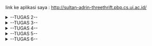 link ke aplikasi saya : http://sultan-adrin-threethrift.pbp.cs.ui.ac.id/

<details>
<summary>--TUGAS 2--</summary>

*bagaimana cara saya mengimplementasikan checklist*

    - Membuat sebuah proyek Django baru
      -> Pertama-tama saya membuat direktori bernama threethrift lalu membuat virtual environment di dalamnya. Setelah itu saya menyiapkan dependencies di dalam berkasi requirements.txt di direktori yang sama lalu menginstalnya di terminal. Lalu terakhir saya membuat proyek Django bernama three_thrift m=di terminal.

    - Membuat aplikasi dengan nama main
      -> Pertama-tama saya mengaktifkan virtual environment terlebih dahulu. Setelah itu saya menjalankan python manage.py startapp main untuk membuat aplikasi bernama main.

    - Melakukan routing pada proyek agar dapat menjalankan aplikasi main
      -> Pada file settings.py di dalam folder three_thrift, tambahkan 'main' ke dalam INSTALLED_APPS.

    - Membuat model pada aplikasi main dengan nama Product dan memiliki aitribut name, price, dan description
      -> Pada file models.py pada direktori main, saya membuat class yang bernama Product yang mengambil model.Models dan di dalamnya terdapat atribut name(Charfield), price(Integerfield), description(Textfield). Lalu saya melakukan migration setelah menambah hal-hal tersebut.

    - Membuat sebuah fungsi pada views.py untuk dikembalikan ke dalam sebuah template HTML yang menampilkan nama aplikasi serta nama dan kelas.
      -> Saya melakukan import render terlebih dahulu. Pada fungsi show_main dengan parameter request, saya membuat suatu dictionary yang berisi nama app, nama, dan juga kelas. Setelah itu saya melakukan return render(request, "main.html", context).

    - Membuat sebuah routing pada urls.py aplikasi main untuk memetakan fungsi yang telah dibuat pada views.py
      -> Saya membuat file urls.py di dalam direktori main, saya melakukan import path dan juga show_main. Lalu saya memberi app_name dengan nilai 'main'. Lalu saya membuat urlpattern yang berisi path('', show_main, name='show_main').

    - Melakukan deployment ke PWS terhadap aplikasi yang sudah dibuat
      -> Saya membuat proyek baru melalui akun saya pada https://pbp.cs.ui.ac.id/ yang bernama threethrift. Lalu pada file settings.py yang berada di direktori three_thrift saya menambahkan url deployment pws ke ALLOWED_HOSTS. Setelah itu pada terminal saya menambahkan url pws lalu melakukan git push pws master.

*bagan request client ke web aplikasi berbasis Django*


![image](https://drive.google.com/uc?export=view&id=1y_lcjwvPQrYxBirCz6I5LQjLT8BBP55A)

*fungsi git dalam pengembangan perangkat lunak*

  1. Melakukan version control, dengan riwayat commit yang telah dilakukan kita dapat melihat tiap perubahan yang terjadi, kapan perubahan terjadi, apa yang berubah, dan siapa yang melakukan perubahan.

  2. Penyimpanan yang terdistribusi, dengan tiap pengembang memiliki salinan penuh terhadap repository yang ada di git sangat mempermudah pekerjaan pengembang dengan bekerja secara offline dan dimana saja.

  3. Kerja kolaboratif, dengan git pengembang dapat bekerja sama dengan pengembang lain untuk membangun program bersama-sama yang hasilnya dapat disatukan di repository yang sama.

*mengapa framework Django dijadikan permulaan pembelajaran pengembangan perangkat lunak?*

  Django adalah framework yang cocok untuk membangun situs web Python, terutama jika membutuhkan kecepatan dan fleksibilitas. Beberapa alasan mengapa memilih Django antara lain

Fitur Lengkap (Batteries-included)
  -> Django sudah menyediakan semua komponen yang dibutuhkan seperti ORM, autentikasi, templating, dan routing, sehingga memudahkan pengembangan web cepat dan efisien.

Keamanan Terjamin
  -> Django secara otomatis melindungi dari ancaman keamanan umum seperti SQL injection dan cross-site scripting, serta sering diperbarui untuk menjaga keamanan.

Skalabilitas
  -> Django mendukung pengembangan web yang dapat berkembang sesuai kebutuhan, dengan lingkungan pengembangan yang fleksibel dan mudah disesuaikan.

  Selain itu, Django memiliki komunitas besar dan dokumentasi lengkap untuk memudahkan pengembang.


*Mengapa model pada Django disebut ORM*
  -> Model  Django disebut ORM (Object-Relational Mapping) karena memetakan objek Python ke tabel database.
 Dengan menggunakan ORM, developer dapat melakukan manipulasi data database sebagai objek Python tanpa harus menggunakan SQL sebagai bahasa yang digunakan untuk mengakses database.
</details>

<details>
<summary>--TUGAS 3--</summary>

  *Mengapa kita memerlukan data delivery dalam pengimplementasian sebuah platform?*
  -> Data delivery memberikan kemudahan dalam aksesibilitas data. Data delivery juga data delivery memberikan real-time processing yang dapat disajikan secara real time. Selain itu proses data delivery yang memiliki struktur yang baik dapat melindungi data.

  *Mana yang lebih baik antara XML dan JSON? Mengapa JSON lebih populer dibandingkan XML?*
  -> Menurut saya, XML lebih baik ketimbang JSON karena XML karena bisa menspesifikasi data-data dengan tag dan struktur meskipun lebih kompleks dan juga fitur commenting yang mendukung presentasi data hierarkis dan juga kompleks
  -> JSON lebih populer dikarenakan JSON lebih mudah digunakan dan dibaca ketimbang XML dan juga JSON berbasis bahasa javascript.

  *Jelaskan fungsi dari method is_valid() pada form Django dan mengapa kita membutuhkan method tersebut?*
  -> Method is_valid() melakukan validasi data apakah data pada form memenuhi semua kriteria validasi yang sudah ditentukan dan juga menangani error ketika data tidak valid.

  *Mengapa kita membutuhkan csrf_token saat membuat form di Django? Apa yang dapat terjadi jika kita tidak menambahkan csrf_token pada form Django? Bagaimana hal tersebut dapat dimanfaatkan oleh penyerang?*
  -> Kita membutuhkan csrf_token untuk perlindungan terhadap unwanted request pada aplikasi web yang berarti request hanya bisa dilakukan oleh sumber yang sah, valid, dan aman. Jika kita tidak menambahkan csrf_token aplikasi menjadi rentan terhadap serangan CSRF yang memungkinkan penyerang mengirimkan request-request berbahaya ke aplikasi web seperti pengaksesan data pengguna. Hal tersebut dapat dimanfaatkan oleh penyerang dengan mengirimkan request permintaan data pribadi seperti rekening,identitas,dll. Karena tidak ada csrf_token, web app tidak dapat membedakan permintaan yang sah dan yang tidak sehingga web app akan mengirimkan data tersebut ke penyerang.

  *Implementasi Checklist*

  - Membuat input form
  -> Saya membuat file baru yaitu forms.py pada direktori main yang berisi entry untuk product yang berisi field dari model untuk form. Lalu saya mengimport ProductForm dari forms.py ke views.py agar dapat ditampilkan pada laman web. Setelah itu saya membuat function baru yaitu create_new_product(request) yang berfungsi untuk menyimpan data dari form tersebut. Lalu saya melakukan penambahan sedikit pada show_main di views.py agar objek product yang telah dibuat dan disimpan pada ProductForm dapat diakses. Setelah itu saya menambahkan path url ke url pattern dalam file urls.py pada main. Terakhir, saya membuat file baru di direktori templates di dalam main untuk menampilkan field forms yang telah dibuat sebelumnya.

  - Penambahan 4 Fungsi views
  -> Pertama-tama saya mengimport HttpResponse dan juga Serializers pada views.py lalu saya membuat 4 fungsi yaitu show_xml, show_json,show_xml_by_id,show_json_by_id yang masing-masing di dalamnya terdapat satu variabel untuk mengakses seluruh object yang telah di-entry.
  Lalu setelah itu function akan mengembalikan response kepada user menjadi format XML ataupun JSON

  - Routing URL masing-masing views
  -> pada file urls.py pada direktori main saya menambahkan path url untuk masing-masing function ke dalam url pattern sesuai url yang berlaku.

  *Foto Postman JSON*

  ![image](https://drive.google.com/uc?export=view&id=14KJB0o0a9tvR-_TGTvbcg1Fk6d-DIphF)

  *Foto Postman XML*

  ![image](https://drive.google.com/uc?export=view&id=1EkyjboOkSwAl2owGCsFuz9YeRaVooy4D)

  *Foto Postman JSON with ID*

  ![image](https://drive.google.com/uc?export=view&id=1b2Bh-eq2wJj93mcHBdxzH2qQHdbywF7b)

  *Foto Postman XML with ID*

  ![image](https://drive.google.com/uc?export=view&id=1aKVcYQYZxAXwqdOBaOw45LT4U0osAPbz)
</details>



<details>
<summary>--TUGAS 4--</summary>
  

  *Perbedaan antara HttpResponseRedirect dan redirect
  -> HttpResponseRedirect hanya bisa menerima url sebagai argumen pertamanya yang digunakan untuk mengarahkan user ke url tertentu sedangkan redirect bisa menerima model, view, ataupun url yang berarti redirect bisa mengarahkan pengguna tanpa perlu mengonversi sebagai url

  *Cara penghubungan model Product dengan User*
  -> Pertama-tama kita harus mengimpor model User terlebih dahulu di models.py. Lalu berikutnya pada class Product kita mendefinisikan user = models.ForeignKey(User, on_delete=models.CASCADE) untuk mengindikasikan bahwa produk dimiliki oleh pengguna. Setelah itu kita mendefinisikan  id = models.UUIDField(primary_key=True, default=uuid.uuid4, editable=False) untuk memberikan identifikasi yang unik untuk setiap produknya agar bisa dikenali kepemilikan product tersebut. Lalu setelah itu lakukan migration setelah melakukan perubahan tersebut pada models.py

  Penghubungan model Product dengan model User di Django dilakukan dengan mendefinisikan field user dalam class Product sebagai models.ForeignKey(User, on_delete=models.CASCADE). Ini menciptakan relasi satu-ke-banyak, di mana satu user dapat memiliki banyak produk. Dengan menggunakan on_delete=models.CASCADE, jika user dihapus, semua produk yang dimilikinya juga akan dihapus. Selain itu, setiap produk diberikan ID unik menggunakan models.UUIDField yang memungkinkan pengidentifikasian produk secara individual di dalam database.

  Setelah mendefinisikan model, langkah selanjutnya adalah melakukan migrasi untuk menerapkan perubahan ke database. Proses ini dilakukan dengan menjalankan perintah makemigrations dan migrate. Dengan cara ini, ketika user membuat produk baru, field user akan diisi dengan ID user yang aktif. Hal ini memudahkan dalam mengelola dan menampilkan informasi produk beserta pemiliknya, sehingga memberikan struktur data yang terorganisir dalam aplikasi Django.

  *Perbedaan authentication dan authorization apakah yang dilakukan saat pengguna login? Jelaskan bagaimana Django mengimplementasikan kedua konsep tersebut.*
  -> Authentication adalah suatu proses yang berfungsi untuk memverifikasi identitas pengguna sedangkan authorization adalah proses untuk menentukan hak akses apa saja yang dimiliki oleh pengguna setelah melakukan authentication. Saat proses login, pengguna memasukkan kredensial yang umumnya berupa username dan juga password. Setelah itu sistem melakukan authentication untuk memverifikasi kredensial yang telah diinput tersebut. Jika berhasil, pengguna dapat mengakses aplikasi tetapi authorization akan dilakukan terlebih dahulu untuk menentukan hak akses pengguna. Django menyediakan sistem bawaan untuk authentication dan juga authorization yaitu authenticate, login dan juga logout. Lalu berikutnya kita bisa menambahkan decorator seperti @login_required dan juga @permission_required pada function function pada views.py (umumnya pada show_main)

  *Bagaimana Django mengingat pengguna yang telah login? Jelaskan kegunaan lain dari cookies dan apakah semua cookies aman digunakan?*
  -> Saat user login, Django membuat session baru yang menyimpan informasi user seperti ID dari user dan session tersebut akan disimpan di server dan diidentikasi oleh sebuah session ID. Setelah itu Django mengirimkan session cookie ke browser dari user. Setiap kali user mengunjungi laman web, cookie tersebut akan dikirimkan kembali ke server yang memungkinkan Django untuk mengidentifikasi kembali User. Beberapa kegunaan lain dari cookies diantaranya untuk menyimpan preferensi user pada laman web seperti bahasa dan juga tema. Selain itu cookies juga bisa melacak aktivitas user di situs web dan juga menyimpan token autentikasi agar user tetap login meskipun browser telah ditutup. Lalu apakah semua cookies aman digunakan? jawabannya belum tentu. Cookies dapat rentan terhadap serangan seperti Cross-Site Scripting (XSS) dan Cross-Site Request Forgery (CSRF) jika tidak dikelola dengan baik. Cookie juga dapat melakukan tracking yang mengganggu privasi pengguna oleh karena itu terkadang saat mengunjungi laman web kita diberikan pilihan apakah ingin accept cookies, reject, ataupun manage secara manual.


*Implementasi Checklist*

- Implementasi fungsi registrasi,login dan logout
-> Pertama-tama saya mengaktifkan virtual environment terlebih dahulu, lalu setelah itu pada views.py saya mengimport UserCreationForm dan juga messages yang telah disediakan oleh Django untuk membuat formulir register. Lalu setelah itu saya menambahkan function register dengan parameter request pada views.py dengan UserCreationForm sebagai formnya lalu menambahkan conditional untuk validasi input dari user terhadap form register pada function tersebut dan juga membuat file baru yang bernama register.html pada direktori main/templates untuk template dari form register. Lalu terakhir saya mengimport function register di urls.py dan menambahkan path urlnya ke urlpatterns. Lalu untuk membuat function Login saya mengimport authenticate, AuthenticationForm dan login pada views.py yang telah disediakan oleh Django. Setelah itu saya menambahkan function login_user dengan parameter request. Lalu membuat template baru bernama login.html pada direktori main/templates dan melakukan import function pada urls.py dan menambahkan path urlnya ke dalam urlpatterns. Lalu yang terakhir saya kembali mengimport function logout bawaan Django pada views.py dan menambahkan function logout_user dengan parameter request yang berisi memanggil function logout untuk menghapus session dari pengguna dan mengarahkannya kembali ke laman login. Lalu pada template main.html saya menambahkan button untuk melakukan logout dan kembali melakukan import pada urls.py dan menambahkan path urlnya ke urlpatterns.

- Membuat dua akun pengguna dengan masing-masing tiga dummy data menggunakan model yang telah dibuat pada aplikasi sebelumnya untuk setiap akun di lokal.
-> Saya melakukan register akun sebanyak dua kali dan melakukan login satu persatu ke dalam tiap akun. Setelah itu saya melakukan input new product sebanyak tiga kali untuk setiap user dengan atribut product yang berbeda-beda.

-Menghubungkan model Product dengan User
-> Pertama-tama saya mengimpor model User terlebih dahulu di models.py. Lalu berikutnya pada class Product saya mendefinisikan user = models.ForeignKey(User, on_delete=models.CASCADE) untuk mengindikasikan bahwa produk dimiliki oleh pengguna. Setelah itu kita mendefinisikan  id = models.UUIDField(primary_key=True, default=uuid.uuid4, editable=False) untuk memberikan identifikasi yang unik untuk setiap produknya agar bisa dikenali kepemilikan product tersebut. Lalu setelah itu lakukan migration setelah melakukan perubahan tersebut pada models.py


- Menampilkan detail informasi pengguna yang sedang logged in seperti username dan menerapkan cookies seperti last login pada halaman utama aplikasi.
-> Pada views.py saya mengimport beberapa function yaitu HttpResponseRedirect untuk directing user ke halaman-halaman pada web, lalu reverse untuk membalikkan proses pencarian URL berdasarkan nama view yang telah didefinisikan dalam urls.py dan juga datetime untuk waktu dan tanggal. Lalu pada function login_user pada views.py saya menambahkan fungsionalitas cookie bernama last_login untuk melihat kapan terakhir kali pengguna melakukan login.
Lalu pada function show_main saya menambahkan 'last_login': request.COOKIES['last_login'] ke dalam context untuk menambahkan informasi cookie last_login pada response yang akan ditampilkan pada halaman web. Lalu pada function logout_user saya menambahkan 
response = HttpResponseRedirect(reverse('main:login'))
    response.delete_cookie('last_login')
    return response

kode diatas berfungsi untuk menghapus cookie last_login saat user melakukan logout. Lalu pada template main.html saya menambahkan header baru pada bagian bawah untuk menampilkan data last login.
</details>

<details>
<summary>--TUGAS 5--</summary>

* Jika terdapat beberapa CSS selector untuk suatu elemen HTML, jelaskan urutan prioritas pengambilan CSS selector tersebut*
-> Berdasarkan prioritas:
1. Inline Styles
  -> Gaya yang diterapkan secara langsung pada elemen HTML menggunakan atribut style. Contoh: `<div style="color: red;">`

2. ID Selectors
  -> Selektor ini menggunakan tanda pagar '#' untuk menargetkan elemen berdasarkan ID-nya. Contoh: `#myID { color: blue;}`

3. Class Selectors
  -> Selektor ini menggunakan titik '.' untuk menargetkan elemen berdasarkan class-nya. Contoh: `.myclass { color: green;}`

4. Element Selectors
  -> Selektor ini menargetkan elemen HTML tertentu, seperti div, p atau h1. Contoh: `p { color: black;}`

*Mengapa responsive design menjadi konsep yang penting dalam pengembangan aplikasi web? Berikan contoh aplikasi yang sudah dan belum menerapkan responsive design!*
-> Tujuan utama dari responsive design adalah untuk menghindari resizing, scrolling, zooming ataupun panning yang tidak diperlukan pada situs yang belum dioptimalkan untuk cross-platform.

Responsive design memungkinkan konten web mengalir dengan bebas di semua resolusi dan ukuran layar, serta tampil menarik di semua perangkat. Selain itu responsive design menghilangkan keharusan untuk maintaining versi yang berbeda untuk tiap situs web untuk tiap platformnya.

Contoh aplikasi yang sudah menerapkan responsive design:
1. VS Code
2. Spotify
3. Instagram

*Jelaskan perbedaan antara margin, border, dan padding, serta cara untuk mengimplementasikan ketiga hal tersebut!*
-> 
Margin: batasan untuk mengatur area di luar elemen. Misal kita memiliki dua buah pasangan border dan padding. Margin mengatur jarak antara kedua pasangan tersebut agar tidak terlalu dekat atau tidak terlalu jauh.

Border: batasan yang mengelilingi area konten dan padding yang berada di antara padding dan margin yang bisa diatur ketebalan gaya dan juga warnanya

Padding: ruang yang berada di sekitar konten dan bersifat transparan dan juga berupa ruang antara konten dan border.

*Jelaskan konsep flex box dan grid layout beserta kegunaannya!*
-> Flex box adalah wadah yang berisi elemen-elemen berupa flex items yang dapat diatur secara fleksibel dan efisien. Konsep utama dari Flex box adalah Flex Container sebagai wadahnya yang di dalamnya terdapat Flex Items yaitu elemen-elemen yang bisa diatur dalam baris atau kolom (1 dimensi).
Kegunaan: - Memberikan fleksibilitas dan responsivitas dalam mengatur elemen pada Flex Container.
          - Menyediakan kontrol yang unggul terhadap ruang antar elemennya.
          - Dapat mengatur elemen secara otomatis tanpa perlu mengatur posisi secara manual.

Grid Layout adalah suatu modul yang membagi halaman dari web menjadi beberapa area utama untuk elemen-elemen ditempatkan di area-area tersebut dalam baris dan kolom (2 dimensi)
Kegunaan: - Memberikan kedisiplinan dalam penyusunan elemen
          - Memberikan web yang responsif karena penyesuaian untuk berbahai ukuran layar
          - Konten pada web dapat dibagi menjadi beberapa bagian.

*Implementasi Checklist*

- Implementasi fungsi untuk menghapus dan mengedit product
  -> 
    *Fungsi hapus*
    pada views.py, saya membuat function baru bernama delete_product yang menerima parameter request dan id
    yang akan mengambil product berdasarkan id dan menghapusnya. Lalu setelah itu pada urls.py saya mengimport fungsi tersebut dan menambahkannya ke urlpatterns

    *Fungsi edit*
    pada views.py, saya membuat function baru bernama edit_product yang menerima parameter request dan id
    yang akan mengambil product berdasarkan id dan mengeditnya menggunakan form product entry. Setelah itu isi dari form di validasi dan perubahan akan di save jika memenuhi.Lalu setelah itu pada urls.py saya mengimport fungsi tersebut dan menambahkannya ke urlpatterns


- Kustomisasi desain pada template HTML yang telah dibuat pada tugas-tugas sebelumnya menggunakan CSS atau CSS framework (seperti Bootstrap, Tailwind, Bulma)

  saya menggunakan tailwind untuk kustomisasi website

  *Kustomisasi halaman login,register, dan tambah product*

    |Halaman Login|
    -> pada berkas login.html di templates pada directory main, Halaman ini dimulai dengan mewarisi dari base.html dan mengatur judul halaman menjadi "Login". Struktur utama menggunakan div yang diatur dengan flexbox untuk memusatkan form secara vertikal dan horizontal, dengan latar belakang biru tua (bg-sky-900). Form ini menggunakan metode POST untuk mengirim data, dan mencakup dua input field untuk username dan password, masing-masing dengan label yang disembunyikan untuk aksesibilitas. Tombol "Sign in" dirancang untuk mengirimkan form, dengan efek hover yang jelas.

    Pesan umpan balik ditampilkan di bawah form menggunakan logika conditional, yang memeriksa apakah ada pesan yang harus ditampilkan. Pesan sukses dan kesalahan memiliki styling yang berbeda untuk memudahkan pengguna mengenali status login mereka. Selain itu, terdapat tautan untuk pendaftaran bagi pengguna baru, memudahkan mereka untuk membuat akun.

    |Halaman Register|
    -> Di dalamnya, terdapat div yang mengatur tampilan halaman dengan kelas min-h-screen flex items-center justify-center bg-gray-100, yang memastikan bahwa konten halaman terpusat baik secara horizontal maupun vertikal dengan latar belakang abu-abu muda. Judul halaman "Create your account" ditampilkan dengan ukuran font besar dan tebal menggunakan kelas text-3xl font-extrabold text-black, memberikan visibilitas yang baik kepada pengguna. Formulir pendaftaran diatur dengan margin dan padding yang responsif, serta menggunakan kelas space-y-6 untuk memberikan jarak antara elemen-elemen di dalam formulir.

    Formulir tersebut mencakup loop untuk merender setiap field dari form yang telah didefinisikan, di mana setiap field dilengkapi dengan label dan validasi kesalahan. Kelas Tailwind CSS seperti rounded-md dan shadow-sm diterapkan untuk memberikan tampilan yang bersih dan modern. Jika ada kesalahan pada input, ikon kesalahan ditampilkan dengan menggunakan SVG dan pesan kesalahan ditampilkan di bawah field terkait dengan warna merah (text-red-600). Tombol "Register" dirancang dengan styling yang responsif dan interaktif, dengan efek hover yang meningkatkan warna latar belakang. Selain itu, ada tautan untuk navigasi ke halaman login, yang menggunakan kelas text-indigo-400 dan efek hover untuk memberikan umpan balik visual saat pengguna mengarahkan kursor ke tautan tersebut.

    |Halaman Tambah Product|
    -> Struktur utama halaman diatur dengan div yang memiliki kelas flex flex-col min-h-screen bg-gray-100, yang memastikan tampilan responsif dengan tinggi minimum yang sesuai layar dan latar belakang abu-abu muda. Di dalam kontainer, judul "Add New Product" ditampilkan di tengah dengan kelas text-3xl font-bold text-center mb-8 text-black, memberikan penekanan visual yang jelas. Formulir penambahan produk menggunakan kelas bg-white shadow-md rounded-lg p-6, yang memberikan latar belakang putih bersih dengan bayangan halus dan sudut yang dibulatkan, menciptakan tampilan yang modern dan rapi.

    Setiap field dalam formulir dirender menggunakan loop, di mana label ditampilkan dengan kelas mb-2 font-semibold text-gray-700 untuk memberikan kontras yang baik. Ketika ada teks bantuan atau kesalahan, informasi tersebut ditampilkan di bawah field dengan styling yang sesuai: teks bantuan menggunakan kelas mt-1 text-sm text-gray-500 dan pesan kesalahan menggunakan kelas mt-1 text-sm text-red-600. Tombol "Add Product" di bagian bawah form memiliki desain responsif, dengan kelas bg-indigo-600 text-white font-semibold px-6 py-3 rounded-lg hover:bg-indigo-700 transition duration-300 ease-in-out w-full,


  *Kustomisasi halaman daftar product menjadi lebih menarik dan responsive.*
  -> Struktur halaman dimulai dengan mewarisi dari base.html dan memuat navbar untuk navigasi. Konten utama diatur dalam div dengan kelas overflow-x-hidden px-4 md:px-8 pb-8 pt-24 min-h-screen bg-white flex flex-col, yang memberikan tampilan bersih dengan padding yang sesuai dan memastikan bahwa halaman memenuhi tinggi layar minimum. Informasi pengguna seperti NPM, Nama, dan Kelas ditampilkan dalam grid responsif menggunakan kelas grid grid-cols-1 z-30 md:grid-cols-3 gap-8, sehingga informasi ini teratur dengan baik. Juga terdapat area untuk menampilkan waktu login terakhir dengan styling yang konsisten, menggunakan latar belakang indigo dan teks putih untuk memastikan keterbacaan.

  Kondisi ketika tidak ada produk yang terdaftar ditangani dengan baik menggunakan struktur kondisional {% if not product_entry %}. Jika tidak ada produk, halaman akan menampilkan pesan dengan gambar sedih, menggunakan styling untuk memusatkan konten dan memberikan penjelasan bahwa belum ada produk yang ditambahkan. Pesan ini menggunakan kelas text-center text-gray-600 untuk memastikan keterbacaan. Sebaliknya, jika ada produk yang terdaftar, mereka akan ditampilkan dalam kolom dengan kelas columns-1 sm:columns-2 lg:columns-3 gap-6 space-y-6 w-full, yang memungkinkan produk ditampilkan dalam format kolom responsif. Setiap produk dirender menggunakan template card_product.html, memberikan konsistensi desain saat menampilkan informasi produk.

*Button untuk mengedit dan dan menghapus product*
-> Struktur utama produk dibungkus dalam div dengan kelas relative dan bg-indigo-100, yang memberikan latar belakang berwarna biru muda, dilengkapi dengan bayangan (shadow-md) dan sudut yang dibulatkan (rounded-lg). Judul produk dan informasi waktu ditampilkan dalam bagian atas kartu, dengan latar belakang gelap (bg-indigo-900) dan teks putih untuk memastikan keterbacaan yang baik. Selain itu, terdapat elemen visual seperti garis-garis kecil yang dibuat dengan div absolute, menambah dimensi dan menarik perhatian pada kartu produk.

Terdapat dua tombol untuk mengedit dan menghapus produk, masing-masing dirancang dengan warna yang mencolok untuk memberikan umpan balik visual yang jelas kepada pengguna. Tombol edit menggunakan warna hijau (bg-emerald-400) dengan ikon pensil, sementara tombol hapus menggunakan warna merah (bg-red-500) dengan ikon tempat sampah. Kedua tombol ini memiliki efek hover yang meningkatkan warna latar belakang dan animate bounce ketika kursor diarahkan.

*Navbar responsive*
->Struktur navbar ditetapkan dengan kelas bg-indigo-950 shadow-lg fixed top-0 left-0 z-40 w-screen, yang memberikan latar belakang biru tua, efek bayangan, dan memastikan bahwa navbar selalu berada di bagian atas halaman. Di dalam navbar, terdapat div dengan kelas max-w-7xl mx-auto px-4 sm:px-6 lg:px-8, yang mengatur lebar maksimum navbar dan memastikan konten berada di tengah layar, dengan padding horizontal yang responsif. Penggunaan kelas flex pada div yang berisi item navbar memungkinkan elemen-elemennya untuk disusun secara horizontal dan memusatkan konten, menjadikan tampilan navbar lebih terorganisir.

Untuk implementasi responsivitas, terdapat dua bagian penting: elemen yang ditampilkan berdasarkan ukuran layar dan tombol menu mobile. Pada tampilan desktop (md:flex), menu dengan tautan untuk login dan logout ditampilkan dengan jelas, sedangkan pada tampilan mobile (md:hidden), hanya ditampilkan tombol menu dengan ikon tiga stak. Kelas mobile-menu juga tersembunyi secara default dan ditampilkan hanya ketika tombol ditekan.

</details>

<details>
<summary>--TUGAS 6--</summary>
*Jelaskan manfaat dari penggunaan JavaScript dalam pengembangan aplikasi web!*
->

  1.Interaktivitas pada Sisi Klien 
  -> JavaScript memungkinkan halaman web menjadi interaktif dan responsif tanpa sering menghubungi server, sehingga meningkatkan pengalaman pengguna.

  2.Kompatibilitas dengan Berbagai Browser
  -> JavaScript kompatibel dengan semua browser utama, memastikan pengalaman pengguna yang konsisten di berbagai perangkat.

  3.Ekosistem yang Beragam
  -> Tersedia banyak framework dan pustaka seperti React dan Angular yang mempermudah pengembangan aplikasi web.

  4.Performa 
  -> Eksekusi JavaScript di sisi klien mengurangi beban server dan mempercepat kinerja aplikasi web.

  5.Dukungan Komunitas 
  -> Komunitas JavaScript sangat besar dan aktif, menyediakan banyak sumber daya, solusi, dan dukungan bagi pengembang.

  6.Adaptabilitas untuk Front-End dan Back-End: 
  -> JavaScript dapat digunakan untuk pengembangan baik di sisi depan (front-end) maupun belakang (back-end), misalnya dengan Node.js.

  7.Desain Web Responsif 
  -> JavaScript memungkinkan pembuatan desain web yang dapat menyesuaikan diri dengan berbagai ukuran layar, sehingga cocok untuk perangkat apa pun.

*Jelaskan fungsi dari penggunaan await ketika kita menggunakan fetch()! Apa yang akan terjadi jika kita tidak menggunakan await?*
->
  Penggunaan `await` dalam JavaScript saat menggunakan `fetch()` berfungsi untuk menunda eksekusi kode hingga proses pengambilan data dari server selesai. Dengan menggunakan `await`, kita memastikan bahwa program menunggu hasil dari `fetch()` sebelum melanjutkan ke baris kode berikutnya. Ini memungkinkan kita untuk langsung bekerja dengan data yang diterima tanpa perlu menggunakan callback atau chaining `.then()`, sehingga kode menjadi lebih sederhana dan mudah dipahami.

  Jika `await` tidak digunakan, `fetch()` akan segera mengembalikan sebuah `Promise` dan kode berikutnya akan dieksekusi tanpa menunggu hasilnya. Akibatnya, kita tidak dapat langsung mengakses data dari respons karena program belum menyelesaikan proses pengambilan data dari server. Tanpa `await`, kita harus menggunakan metode seperti `.then()` untuk menangani respons setelah `Promise` selesai, yang bisa membuat kode menjadi lebih rumit dan kurang intuitif.


*Mengapa kita perlu menggunakan decorator csrf_exempt pada view yang akan digunakan untuk AJAX POST?*
->
  Decorator `csrf_exempt` digunakan pada view yang menerima AJAX POST untuk menonaktifkan pengecekan token CSRF oleh Django. Ini diperlukan karena secara default, Django memerlukan token CSRF pada setiap permintaan POST untuk mencegah serangan CSRF. AJAX POST, terutama yang dibuat dengan JavaScript murni atau dari sumber eksternal, mungkin tidak mengirimkan token ini dengan benar. Dengan menggunakan `csrf_exempt`, kita memastikan bahwa permintaan AJAX dapat diproses tanpa gagal, tetapi harus digunakan dengan hati-hati untuk menghindari risiko keamanan.

*Pada tutorial PBP minggu ini,embersihan data input pengguna dilakukan di belakang (backend) juga. Mengapa hal tersebut tidak dilakukan di frontend saja?*
->
  Pembersihan data input pengguna tetap harus dilakukan di backend karena keamanan dan keandalannya tidak bisa dijamin jika hanya dilakukan di frontend. Validasi dan sanitasi di frontend bisa dilewati atau dimodifikasi oleh pengguna yang berbahaya menggunakan alat seperti browser developer tools atau skrip khusus. Dengan melakukan pembersihan data di backend, kita memastikan bahwa data yang diterima aplikasi benar-benar aman dan valid, terlepas dari bagaimana data tersebut dikirim, sehingga mengurangi risiko serangan seperti SQL Injection, XSS, dan bentuk-bentuk manipulasi data lainnya.


*Implementasi Checklist*
->
  -AJAX GET
    Pertama-tama saya menghapus kode `product_entry = Product.objects.filter(user=request.user)` dan `product_entry = product_entry` pada show_main di views.py. Setelah itu pada main.html saya menghapus block conditional yang menampilkan isi dari product_entry dan menggantinya dengan '`<div id="product_entry_cards"></div>`

    Lalu saya menambahkan block <script> yang berisi sebuah async function yang melakukan fetch API ke data json dengan kode return fetch("{% url 'main:show_json' %}").then((res) => res.json()) lalu di parse menjadi objek JavaScript. Lalu saya juga membuat suatu asyncfunction yang berguna untuk mengecek apakah product_entry memiliki isi atau tidak jika ada maka akan menampilkan card-card yang berisi product-product tersebut menggunakan `document.getElementById("product_entry_cards").className = classNameString;
    document.getElementById("product_entry_cards").innerHTML = htmlString` sesuai dengan id yang sudah saya buat sebelumnya.

  -AJAX POST
    Pertama-tama saya membuat tombol pada halaman utama yang memicu modal untuk menambahkan product baru. Tombol ini didefinisikan sebagai berikut:
    `<button data-modal-target="crudModal" data-modal-toggle="crudModal" class="btn bg-indigo-700 hover:bg-indigo-600 text-white font-bold py-2 px-4 rounded-lg transition duration-300 ease-in-out transform hover:-translate-y-1 hover:scale-105" onclick="showModal();">`
      `Add New Product by AJAX`
    `</button>`

    Ketika tombol ditekan, fungsi showModal() dipanggil untuk menampilkan modal. Fungsi ini mengubah kelas elemen modal sehingga modal menjadi terlihat. Modal berisi form yang dirancang untuk menerima input product dari pengguna. Setelah pengguna mengisi form, tombol submit digunakan untuk mengirimkan data tersebut.

    Tahapan kedua adalah pembuatan view baru di backend untuk menangani data dari form yang dikirim menggunakan AJAX. View ini terhubung dengan URL yang didefinisikan sebagai /create-ajax/ yaitu function pada views.py sebagai berikut:

    @csrf_exempt
    @require_POST
    def add_product_entry_ajax(request):
    
      name = strip_tags(request.POST.get("name"))
      price = request.POST.get("price")
      description = strip_tags(request.POST.get("description"))
      user = request.user

      new_product = Product(
          name=name, price=price,
          description=description,
          user=user
      )
      new_product.save()

      return HttpResponse(b"CREATED", status=201)
    
    Permintaan AJAX dilakukan menggunakan fungsi fetch() sebagai berikut:   

        fetch("{% url 'main:add_product_entry_ajax' %}", {
      method: "POST",
      body: new FormData(document.querySelector('#ProductForm')),
    })
    .then(response => refreshProductEntries())

    Fungsi ini mengirim data dari form ke view backend secara asinkronus tanpa me-refresh halaman. Jika pengiriman data berhasil, fungsi refreshProductEntries() akan dipanggil untuk memperbarui daftar mood.

    Tahapan terakhir melibatkan pembaruan daftar mood secara asinkronus di halaman utama setelah data mood baru berhasil ditambahkan. Fungsi refreshProductEntries() digunakan untuk mengambil daftar mood terbaru dari server menggunakan AJAX dan memperbarui elemen DOM tanpa memuat ulang seluruh halaman. Ini dilakukan dengan mengosongkan elemen HTML yang menampung card product dan menambahkan card baru berdasarkan data yang diperoleh dari server.


</details>


